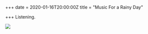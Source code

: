 +++
date = 2020-01-16T20:00:00Z
title = "Music For a Rainy Day"

+++
Listening.

![](https://res.cloudinary.com/tobyblog/image/upload/v1579207225/img/3BBA80CE-562E-42CF-81D7-C895F2E79CB8_mcq9iu.jpg)